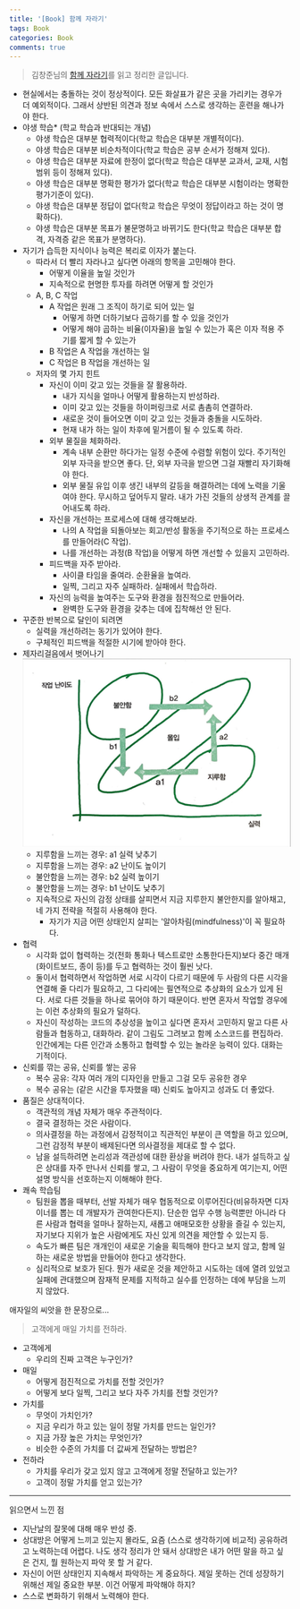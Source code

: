 ```yaml
---
title: '[Book] 함께 자라기'
tags: Book
categories: Book
comments: true
---
```


> 김창준님의 [함께 자라기](https://book.naver.com/bookdb/book_detail.nhn?bid=14341885)를 읽고 정리한 글입니다. 

- 현실에서는 충돌하는 것이 정상적이다. 모든 화살표가 같은 곳을 가리키는 경우가 더 예외적이다. 그래서 상반된 의견과 정보 속에서 스스로 생각하는 훈련을 해나가야 한다.
- 야생 학습* (학교 학습과 반대되는 개념)
  - 야생 학습은 대부분 협력적이다(학교 학습은 대부분 개별적이다).
  - 야생 학습은 대부분 비순차적이다(학교 학습은 공부 순서가 정해져 있다).
  - 야생 학습은 대부분 자료에 한정이 없다(학교 학습은 대부분 교과서, 교재, 시험 범위 등이 정해져 있다).
  - 야생 학습은 대부분 명확한 평가가 없다(학교 학습은 대부분 시험이라는 명확한 평가기준이 있다).
  - 야생 학습은 대부분 정답이 없다(학교 학습은 무엇이 정답이라고 하는 것이 명확하다).
  - 야생 학습은 대부분 목표가 불문명하고 바뀌기도 한다(학교 학습은 대부분 합격, 자격증 같은 목표가 분명하다).
- 자기가 습득한 지식이나 능력은 복리로 이자가 붙는다.
  - 따라서 더 빨리 자라나고 싶다면 아래의 항목을 고민해야 한다.
    - 어떻게 이율을 높일 것인가
    - 지속적으로 현명한 투자를 하려면 어떻게 할 것인가
  - A, B, C 작업
    - A 작업은 원래 그 조직이 하기로 되어 있는 일
      - 어떻게 하면 더하기보다 곱하기를 할 수 있을 것인가
      - 어떻게 해야 곱하는 비율(이자율)을 높일 수 있는가 혹은 이자 적용 주기를 짧게 할 수 있는가
    - B 작업은 A 작업을 개선하는 일
    - C 작업은 B 작업을 개선하는 일
  - 저자의 몇 가지 힌트
    - 자신이 이미 갖고 있는 것들을 잘 활용하라.
      - 내가 지식을 얼마나 어떻게 활용하는지 반성하라.
      - 이미 갖고 있는 것들을 하이퍼링크로 서로 촘촘히 연결하라.
      - 새로운 것이 들어오면 이미 갖고 있는 것들과 충돌을 시도하라.
      - 현재 내가 하는 일이 차후에 밑거름이 될 수 있도록 하라.
    - 외부 물질을 체화하라.
      - 계속 내부 순환만 하다가는 일정 수준에 수렴할 위험이 있다. 주기적인 외부 자극을 받으면 좋다. 단, 외부 자극을 받으면 그걸 재빨리 자기화해야 한다.
      - 외부 물질 유입 이후 생긴 내부의 갈등을 해결하려는 데에 노력을 기울여야 한다. 무시하고 덮어두지 말라. 내가 가진 것들의 상생적 관계를 끌어내도록 하라.
    - 자신을 개선하는 프로세스에 대해 생각해보라.
      - 나의 A 작업을 되돌아보는 회고/반성 활동을 주기적으로 하는 프로세스를 만들어라(C 작업).
      - 나를 개선하는 과정(B 작업)을 어떻게 하면 개선할 수 있을지 고민하라.
    - 피드백을 자주 받아라.
      - 사이클 타임을 줄여라. 순환율을 높여라.
      - 일찍, 그리고 자주 실패하라. 실패에서 학습하라.
    - 자신의 능력을 높여주는 도구와 환경을 점진적으로 만들어라.
      - 완벽한 도구와 환경을 갖추는 데에 집착해선 안 된다.
- 꾸준한 반복으로 달인이 되려면
  - 실력을 개선하려는 동기가 있어야 한다.
  - 구체적인 피드백을 적절한 시기에 받아야 한다.
- 제자리걸음에서 벗어나기
    ![제자리 걸음 도식](/assets/img/함께-자라기/제자리걸음-도식.jpeg)
    - 지루함을 느끼는 경우: a1 실력 낮추기
    - 지루함을 느끼는 경우: a2 난이도 높이기
    - 불안함을 느끼는 경우: b2 실력 높이기
    - 불안함을 느끼는 경우: b1 난이도 낮추기
    - 지속적으로 자신의 감정 상태를 살피면서 지금 지루한지 불안한지를 알아채고, 네 가지 전략을 적절히 사용해야 한다.
        - 자기가 지금 어떤 상태인지 살피는 '알아차림(mindfulness)'이 꼭 필요하다.
- 협력
  - 시각화 없이 협력하는 것(전화 통화나 텍스트로만 소통한다든지)보다 중간 매개(화이트보드, 종이 등)를 두고 협력하는 것이 훨씬 낫다.
  - 둘이서 협력하면서 작업하면 서로 시각이 다르기 때문에 두 사람의 다른 시각을 연결해 줄 다리가 필요하고, 그 다리에는 필연적으로 추상화의 요소가 있게 된다. 서로 다른 것들을 하나로 묶어야 하기 때문이다. 반면 혼자서 작업할 경우에는 이런 추상화의 필요가 덜하다.
  - 자신이 작성하는 코드의 추상성을 높이고 싶다면 혼자서 고민하지 말고 다른 사람들과 협동하고, 대화하라. 같이 그림도 그려보고 함께 소스코드를 편집하라. 인간에게는 다른 인간과 소통하고 협력할 수 있는 놀라운 능력이 있다. 대화는 기적이다.
- 신뢰를 깎는 공유, 신뢰를 쌓는 공유
  - 복수 공유: 각자 여러 개의 디자인을 만들고 그걸 모두 공유한 경우
  - 복수 공유는 (같은 시간을 투자했을 때) 신뢰도 높아지고 성과도 더 좋았다.
- 품질은 상대적이다.
  - 객관적의 개념 자체가 매우 주관적이다.
  - 결국 결정하는 것은 사람이다.
  - 의사결정을 하는 과정에서 감정적이고 직관적인 부분이 큰 역할을 하고 있으며, 그런 감정적 부분이 배제된다면 의사결정을 제대로 할 수 없다.
  - 남을 설득하려면 논리성과 객관성에 대한 환상을 버려야 한다. 내가 설득하고 싶은 상대를 자주 만나서 신뢰를 쌓고, 그 사람이 무엇을 중요하게 여기는지, 어떤 설명 방식을 선호하는지 이해해야 한다.
- 쾌속 학습팀
  - 팀원을 뽑을 때부터, 선발 자체가 매우 협동적으로 이루어진다(비유하자면 디자이너를 뽑는 데 개발자가 관여한다든지). 단순한 업무 수행 능력뿐만 아니라 다른 사람과 협력을 얼마나 잘하는지, 새롭고 애매모호한 상황을 즐길 수 있는지, 자기보다 지위가 높은 사람에게도 자신 있게 의견을 제안할 수 있는지 등.
  - 속도가 빠른 팀은 개개인이 새로운 기술을 획득해야 한다고 보지 않고, 함께 일하는 새로운 방법을 만들어야 한다고 생각한다.
  - 심리적으로 보호가 된다. 뭔가 새로운 것을 제안하고 시도하는 데에 열려 있었고 실패에 관대했으며 잠재적 문제를 지적하고 실수를 인정하는 데에 부담을 느끼지 않았다.

애자일의 씨앗을 한 문장으로...

> 고객에게 매일 가치를 전하라.

- 고객에게
  - 우리의 진짜 고객은 누구인가?
- 매일
  - 어떻게 점진적으로 가치를 전할 것인가?
  - 어떻게 보다 일찍, 그리고 보다 자주 가치를 전할 것인가?
- 가치를
  - 무엇이 가치인가?
  - 지금 우리가 하고 있는 일이 정말 가치를 만드는 일인가?
  - 지금 가장 높은 가치는 무엇인가?
  - 비슷한 수준의 가치를 더 값싸게 전달하는 방법은?
- 전하라
  - 가치를 우리가 갖고 있지 않고 고객에게 정말 전달하고 있는가?
  - 고객이 정말 가치를 얻고 있는가?

---

읽으면서 느낀 점
  - 지난날의 잘못에 대해 매우 반성 중.
  - 상대방은 어떻게 느끼고 있는지 몰라도, 요즘 (스스로 생각하기에 비교적) 공유하려고 노력하는데 어렵다. 나도 생각 정리가 안 돼서 상대방은 내가 어떤 말을 하고 싶은 건지, 뭘 원하는지 파악 못 할 거 같다. 
  - 자신이 어떤 상태인지 지속해서 파악하는 게 중요하다. 제일 못하는 건데 성장하기 위해선 제일 중요한 부분. 이건 어떻게 파악해야 하지?
  - 스스로 변화하기 위해서 노력해야 한다.